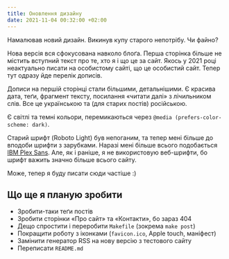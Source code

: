 ```yaml
---
title: Оновлення дизайну
date: 2021-11-04 00:32:00 +02:00
---
```


Намалював новий дизайн. Викинув купу старого непотрібу. Чи файно?

Нова версія вся сфокусована навколо блоґа. Перша сторінка більше не містить вступний текст про те, хто я і що це за сайт. Якось у 2021 році неактуально писати на особистому сайті, що це особистий сайт. Тепер тут одразу йде перелік дописів.

Дописи на першій сторінці стали більшими, детальнішими. Є красива дата, теґи, фрагмент тексту, посилання «читати далі» з лічильником слів. Все це українською та (для старих постів) російською.

Є світлі та темні кольори, перемикаються через `@media (prefers-color-scheme: dark)`.

Старий шрифт (Roboto Light) був непоганим, та тепер мені більше до вподоби шрифти з зарубками. Наразі мені більше всього подобається [IBM Plex Sans](https://ibm.com/plex/). Але, як і раніше, я не використовую веб-шрифти, бо шрифт важить значно більше всього сайту.

Може, тепер я буду писати сюди частіше :)


Що ще я планую зробити
----------------------

 - Зробити-таки теґи постів
 - Зробити сторінки «Про сайт» та «Контакти», бо зараз 404
 - Дещо спростити і переробити `Makefile` (зокрема `make post`)
 - Покращити роботу з іконками (`favicon.ico`, Apple touch, маніфест)
 - Замінити генератор RSS на нову версію з тестового сайту
 - Переписати `README.md`
